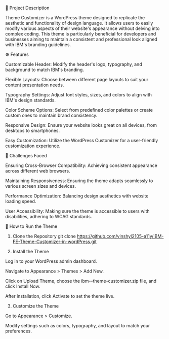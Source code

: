 📝 Project Description

Theme Customizer is a WordPress theme designed to replicate the aesthetic and functionality of  design language. It allows users to easily modify various aspects of their website's appearance without delving into complex coding. This theme is particularly beneficial for developers and businesses aiming to maintain a consistent and professional look aligned with IBM's branding guidelines.

⚙️ Features

Customizable Header: Modify the header's logo, typography, and background to match IBM's branding.

Flexible Layouts: Choose between different page layouts to suit your content presentation needs.

Typography Settings: Adjust font styles, sizes, and colors to align with IBM's design standards.

Color Scheme Options: Select from predefined color palettes or create custom ones to maintain brand consistency.

Responsive Design: Ensure your website looks great on all devices, from desktops to smartphones.

Easy Customization: Utilize the WordPress Customizer for a user-friendly customization experience.

🚧 Challenges Faced

Ensuring Cross-Browser Compatibility: Achieving consistent appearance across different web browsers.

Maintaining Responsiveness: Ensuring the theme adapts seamlessly to various screen sizes and devices.

Performance Optimization: Balancing design aesthetics with website loading speed.

User Accessibility: Making sure the theme is accessible to users with disabilities, adhering to WCAG standards.

🚀 How to Run the Theme
1. Clone the Repository
git clone https://github.com/vinshyl2105-a11y/IBM-FE-Theme-Customizer-in-wordPress.git

2. Install the Theme

Log in to your WordPress admin dashboard.

Navigate to Appearance > Themes > Add New.

Click on Upload Theme, choose the ibm--theme-customizer.zip file, and click Install Now.

After installation, click Activate to set the theme live.

3. Customize the Theme

Go to Appearance > Customize.

Modify settings such as colors, typography, and layout to match your preferences.
